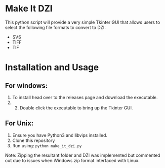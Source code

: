 # Make It DZI

This python script will provide a very simple Tkinter GUI that allows users to select the following file formats to convert to DZI:

- SVS
- TIFF
- TIF


# Installation and Usage

## For windows:

1. To install head over to the releases page and download the executable.
2. 2. Double click the executable to bring up the Tkinter GUI.


## For Unix:

1. Ensure you have Python3 and libvips installed. 
2. Clone this repository
3. Run using: `python make_it_dzi.py`


Note: Zipping the resultant folder and DZI was implemented but commented out due to issues when Windows zip format interfaced with Linux.
